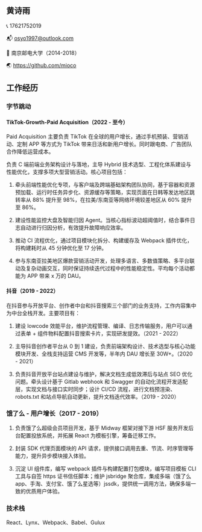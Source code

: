 ## 黄诗雨

📞 17621752019

📬 osyo1997@outlook.com

🏫 南京邮电大学（2014-2018）

🌏 https://github.com/mioco

## 工作经历
### 字节跳动
#### TikTok-Growth-Paid Acquisition（2022 - 至今）
Paid Acquisition 主要负责 TikTok 在全球的用户增长，通过手机预装、营销活动、定制 APP 等方式为 TikTok 带来日活和新用户增长。同时跟电商、广告团队合作降低运营成本。

负责 C 端前端业务架构设计与落地，主导 Hybrid 技术选型、工程化体系建设与性能优化，支撑多项大型营销活动。核心项目包括：

1. 牵头前端性能优化专项，与客户端及跨端基础架构团队协同，基于容器和资源预加载、运行时任务异步化、资源缓存等策略，实现页面在日韩等发达地区跳转率从 88% 提升至 98%，在拉美/东南亚等网络环境较差地区从 60% 提升至 86%。

2. 建设性能监控大盘及智能归因 Agent。当核心指标波动超阈值时，结合事件日志自动进行归因分析，有效提升故障响应效率。

3. 推动 CI 流程优化，通过项目模块化拆分、构建缓存及 Webpack 插件优化，将构建耗时从 45 分钟优化至 17 分钟。

4. 参与东南亚拉美地区爆款营销活动开发，处理多语言、多数值策略、多平台联动及复杂动画交互，同时保证持续迭代过程中的性能稳定性。平均每个活动都能为 APP 带来 x 万的 DAU。

#### 抖音（2019 - 2022）
在抖音参与开放平台、创作者中台和抖音搜索三个部门的业务支持，工作内容集中为中台全栈开发。主要项目有：

1. 建设 lowcode 效能平台，维护流程管理、编译、日志传输服务，用户可以通过表单 + 组件物料配置抖音搜索卡片，实现研发提效。（2021 - 2022）

2. 主导抖音创作者平台从 0 到 1 建设，负责前端架构设计、技术选型与核心功能模块开发、全栈支持运营 CMS 开发等，半年内 DAU 增长至 30W+。（2020 - 2021）

3. 负责抖音开放平台站点建设与维护，解决文档生成低效滞后与站点 SEO 优化问题。牵头设计基于 Gitlab webhook 和 Swagger 的自动化流程开发适配层，实现文档与接口实时同步；设计 CI/CD 流程，进行文档预渲染、robots.txt 和站点导航自动更新，提升文档迭代效率。（2019 - 2020）

### 饿了么 - 用户增长（2017 - 2019）
1. 负责饿了么超级会员项目开发，基于 Midway 框架对接下游 HSF 服务开发后台配置投放系统，并拓展 React 为模板引擎，筹备迁移工作。

2. 封装 SDK 代理页面模块的 API 请求，提供接口调用去重、节流、时序管理等能力，提升异步模块接入体验。

3. 沉淀 UI 组件库，编写 webpack 插件与构建配置打包模块，编写项目模板 CLI 工具与自签 https 证书信任脚本；维护 jsbridge 聚合库，集成多端（饿了么 app、手淘、支付宝、饿了么星选等）jssdk，提供统一调用方法，确保多端一致的优质用户体验。

### 技术栈
React、Lynx、Webpack、Babel、Gulux